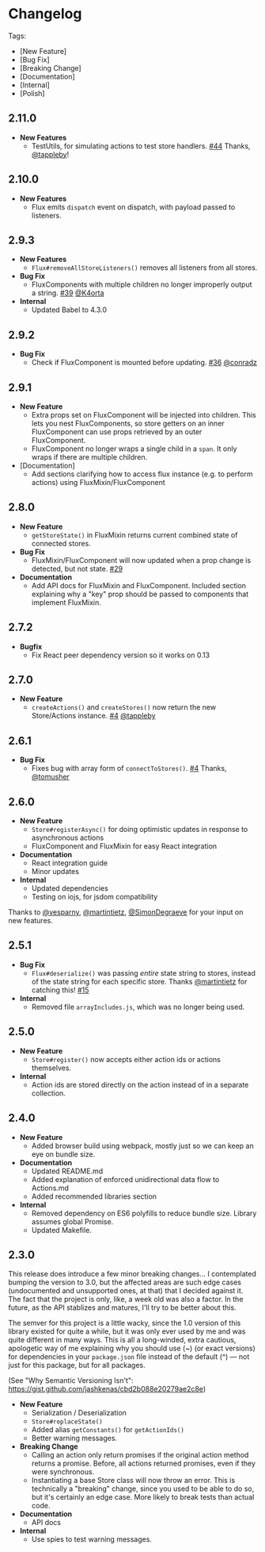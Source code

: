 # Changelog

Tags:

- [New Feature]
- [Bug Fix]
- [Breaking Change]
- [Documentation]
- [Internal]
- [Polish]

## 2.11.0
- **New Features**
  - TestUtils, for simulating actions to test store handlers. [#44](https://github.com/acdlite/flummox/pull/44)  Thanks, [@tappleby](https://github.com/tappleby)!

## 2.10.0
- **New Features**
  - Flux emits `dispatch` event on dispatch, with payload passed to listeners.

## 2.9.3
- **New Features**
  - `Flux#removeAllStoreListeners()` removes all listeners from all stores.
- **Bug Fix**
  - FluxComponents with multiple children no longer improperly output a string. [#39](https://github.com/acdlite/flummox/pull/39) [@K4orta](https://github.com/K4orta)
- **Internal**
  - Updated Babel to 4.3.0

## 2.9.2
- **Bug Fix**
  - Check if FluxComponent is mounted before updating. [#36](https://github.com/acdlite/flummox/pull/36) [@conradz](https://github.com/conradz)

## 2.9.1
- **New Feature**
  - Extra props set on FluxComponent will be injected into children. This lets you nest FluxComponents, so store getters on an inner FluxComponent can use props retrieved by an outer FluxComponent.
  - FluxComponent no longer wraps a single child in a `span`. It only wraps if there are multiple children.
- [Documentation]
  - Add sections clarifying how to access flux instance (e.g. to perform actions) using FluxMixin/FluxComponent

## 2.8.0
- **New Feature**
  - `getStoreState()` in FluxMixin returns current combined state of connected stores.
- **Bug Fix**
  - FluxMixin/FluxComponent will now updated when a prop change is detected, but not state. [#29](https://github.com/acdlite/flummox/issues/29)
- **Documentation**
  - Add API docs for FluxMixin and FluxComponent. Included section explaining why a "key" prop should be passed to components that implement FluxMixin.

## 2.7.2
- **Bugfix**
  - Fix React peer dependency version so it works on 0.13

## 2.7.0
- **New Feature**
  - `createActions()` and `createStores()` now return the new Store/Actions instance. [#4](https://github.com/acdlite/flummox/pull/27) [@tappleby](https://github.com/tappleby)

## 2.6.1
- **Bug Fix**
  - Fixes bug with array form of `connectToStores()`. [#4](https://github.com/acdlite/flummox/pull/24)
 Thanks, [@tomusher](https://github.com/tomusher)

## 2.6.0

- **New Feature**
  - `Store#registerAsync()` for doing optimistic updates in response to asynchronous actions
  - FluxComponent and FluxMixin for easy React integration
- **Documentation**
  - React integration guide
  - Minor updates
- **Internal**
  - Updated dependencies
  - Testing on iojs, for jsdom compatibility

Thanks to [@vesparny](https://github.com/vesparny), [@martintietz](https://github.com/martintietz), [@SimonDegraeve](https://github.com/https://github.com/SimonDegraeve) for your input on new features.

## 2.5.1
- **Bug Fix**
  - `Flux#deserialize()` was passing *entire* state string to stores, instead of the state string for each specific store. Thanks [@martintietz](https://github.com/martintietz) for catching this! [#15](https://github.com/acdlite/flummox/issues/15)
- **Internal**
  - Removed file `arrayIncludes.js`, which was no longer being used.

## 2.5.0

- **New Feature**
  - `Store#register()` now accepts either action ids or actions themselves.
- **Internal**
  - Action ids are stored directly on the action instead of in a separate collection.

## 2.4.0

- **New Feature**
  - Added browser build using webpack, mostly just so we can keep an eye on bundle size.
- **Documentation**
  - Updated README.md
  - Added explanation of enforced unidirectional data flow to Actions.md
  - Added recommended libraries section
- **Internal**
  - Removed dependency on ES6 polyfills to reduce bundle size. Library assumes global Promise.
  - Updated Makefile.

## 2.3.0

This release does introduce a few minor breaking changes... I contemplated bumping the version to 3.0, but the affected areas are such edge cases (undocumented and unsupported ones, at that) that I decided against it. The fact that the project is only, like, a week old was also a factor. In the future, as the API stablizes and matures, I'll try to be better about this.

The semver for this project is a little wacky, since the 1.0 version of this library existed for quite a while, but it was only ever used by me and was quite different in many ways. This is all a long-winded, extra cautious, apologetic way of me explaining why you should use (~) (or exact versions) for dependencies in your `package.json` file instead of the default (^) — not just for this package, but for all packages.

(See "Why Semantic Versioning Isn't": https://gist.github.com/jashkenas/cbd2b088e20279ae2c8e)

- **New Feature**
  - Serialization / Deserialization
  - `Store#replaceState()`
  - Added alias `getConstants()` for `getActionIds()`
  - Better warning messages.
- **Breaking Change**
  - Calling an action only return promises if the original action method returns a promise. Before, all actions returned promises, even if they were synchronous.
  - Instantiating a base Store class will now throw an error. This is technically a "breaking" change, since you used to be able to do so, but it's certainly an edge case. More likely to break tests than actual code.
- **Documentation**
  - API docs
- **Internal**
  - Use spies to test warning messages.
